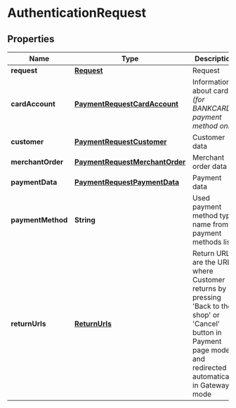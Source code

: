 
# AuthenticationRequest

## Properties
Name | Type | Description | Notes
------------ | ------------- | ------------- | -------------
**request** | [**Request**](Request.md) | Request | 
**cardAccount** | [**PaymentRequestCardAccount**](PaymentRequestCardAccount.md) | Information about card *(for BANKCARD payment method only)* | 
**customer** | [**PaymentRequestCustomer**](PaymentRequestCustomer.md) | Customer data | 
**merchantOrder** | [**PaymentRequestMerchantOrder**](PaymentRequestMerchantOrder.md) | Merchant order data | 
**paymentData** | [**PaymentRequestPaymentData**](PaymentRequestPaymentData.md) | Payment data | 
**paymentMethod** | **String** | Used payment method type name from payment methods list |  [optional]
**returnUrls** | [**ReturnUrls**](ReturnUrls.md) | Return URLs are the URLs where Customer returns by pressing &#39;Back to the shop&#39; or &#39;Cancel&#39; button in Payment page mode and redirected automatically in Gateway mode |  [optional]



